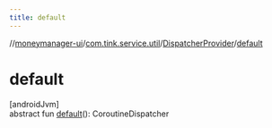 ```yaml
---
title: default
---
```

//[moneymanager-ui](../../../index.html)/[com.tink.service.util](../index.html)/[DispatcherProvider](index.html)/[default](default.html)



# default



[androidJvm]\
abstract fun [default](default.html)(): CoroutineDispatcher




